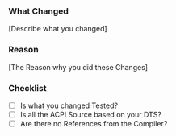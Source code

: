 ### What Changed

[Describe what you changed]

### Reason

[The Reason why you did these Changes]

### Checklist

* [ ] Is what you changed Tested?
* [ ] Is all the ACPI Source based on your DTS?
* [ ] Are there no References from the Compiler?
